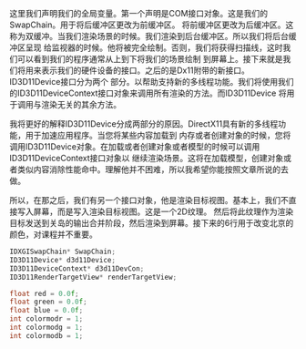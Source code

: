 
这里我们声明我们的全局变量。第一个声明是COM接口对象。这是我们的SwapChain。用于将后缓冲区更改为前缓冲区。
将前缓冲区更改为后缓冲区。这称为双缓冲。当我们渲染场景的时候。我们渲染到后台缓冲区。所以我们将后台缓冲区呈现
给监视器的时候。他将被完全绘制。否则，我们将获得扫描线，这时我们可以看到我们的程序通常从上到下将我们的场景绘制
到屏幕上。接下来就是我们将用来表示我们的硬件设备的接口。之后的是Dx11附带的新接口。ID3D11Device接口分为两个
部分。以帮助支持新的多线程功能。我们将使用我们的ID3D11DeviceContext接口对象来调用所有渲染的方法。而ID3D11Device
将用于调用与渲染无关的其余方法。

我将更好的解释ID3D11Device分成两部分的原因。DirectX11具有新的多线程功能，用于加速应用程序。当您将某些内容加载到
内存或者创建对象的时候，您将调用ID3D11Device对象。在加载或者创建对象或者模型的时候可以调用ID3D11DeviceContext接口对象以
继续渲染场景。这将在加载模型，创建对象或者类似内容消除性能命中。理解他并不困难，所以我希望你能按照文章所说的去做。

所以，在那之后，我们有另一个接口对象，他是渲染目标视图。基本上，我们不直接写入屏幕，而是写入渲染目标视图。这是一个2D纹理。
然后将此纹理作为渲染目标发送到关岛的输出合并阶段，然后渲染到屏幕。接下来的6行用于改变北京的颜色，对课程并不重要。

```c++
IDXGISwapChain* SwapChain;
ID3D11Device* d3d11Device;
ID3D11DeviceContext* d3d11DevCon;
ID3D11RenderTargetView* renderTargetView;

float red = 0.0f;
float green = 0.0f;
float blue = 0.0f;
int colormodr = 1;
int colormodg = 1;
int colormodb = 1;
```












